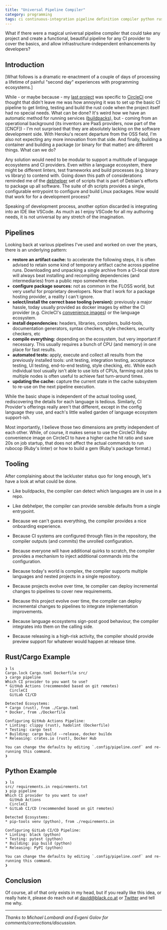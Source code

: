 ```yaml
---
title: "Universal Pipeline Compiler"
category: programming
tags: ci continuous-integration pipeline definition compiler python rust experiment design
---
```


What if there were a magical universal pipeline compiler that could take any project and create a functional, beautiful pipeline for any CI provider to cover the basics, and allow infrastructure-independent enhancements by developers?

## Introduction

[What follows is a dramatic re-enactment of a couple of days of processing a lifetime of painful "second day" experiences with programming ecosystems.]

While - or maybe because - my [last project](https://twitter.com/dev_el_ops/status/1573756127455608838) was specific to [CircleCI](https://circleci.com) one thought that didn't leave me was how annoying it was to set up the basic CI pipeline to get linting, testing and build the rust code when the project itself had no special needs. What can be done? It's weird how we have an automatic method for running services ([buildpacks](https://buildpacks.io/)), but - coming from an operational background (its inventors are PaaS providers, now part of the [CNCF]) - I'm not surprised that they are absolutely lacking on the software development side. With Heroku's recent departure from the OSS field, I'm also not expecting any more innovation from that side. And finally, building a container and building a package (or binary for that matter) are different things. What can we do? 

Any solution would need to be modular to support a multitude of language ecosystems and CI providers. Even within a language ecosystem, there might be different linters, test frameworks and build processes (e.g. binary vs library) to contend with. Going down this path of considerations reminded me of the [debhelper](https://salsa.debian.org/debian/debhelper) set of scripts that is part of Debian's efforts to package up all software. The suite of dh scripts provides a single, configurable entrypoint to configure and build Linux packages. How would that work for for a development process?

Speaking of development process, another option discarded is integrating into an IDE like VSCode. As much as I enjoy VSCode for all my authoring needs, it is not universal by any stretch of the imagination.

## Pipelines

Looking back at various pipelines I've used and worked on over the years, there is an underlying pattern:

* **restore an artifact cache:** to accelerate the following steps, it is often advised to retain some kind of temporary artifact cache across pipeline runs. Downloading and unpacking a single archive from a CI-local store will always beat installing and recompiling dependencies (and intermediaries) from a public repo somewhere else.
* **configure package sources:** not as common in the FLOSS world, but very useful for proprietary developers. Now that I work for a package hosting provider, a reality I can't ignore.
* **select/install the correct base tooling (version):** previously a major hassle, today usually provided as docker images by either the CI provider (e.g. CircleCI's [convenience images](https://circleci.com/docs/circleci-images)) or the language ecosystem.
* **install dependencies:** headers, libraries, compilers, build-tools, documentation generators, syntax checkers, style checkers, security checkers, etc
* **compile everything:** depending on the ecosystem, but very important if necessary. This usually requires a bunch of CPU (and memory) in one place for fast results.
* **automated tests:** apply, execute and collect all results from the previously installed tools: unit testing, integration testing, acceptance testing, UI testing, end-to-end testing, style checking, etc. While each individual tool usually isn't able to use lots of CPUs, farming out jobs to multiple nodes is often useful to achieve fast turn-around times.
* **updating the cache:** capture the current state in the cache subsystem to re-use on the next pipeline execution.

While the basic shape is independent of the actual tooling used, rediscovering the details for each language is tedious. Similarly, CI Provider's offerings really aren't that different, except in the config language they use, and each's little walled garden of language ecosystem support-ish.

Most importantly, I believe those two dimensions are pretty independent of each other. While, of course, it makes sense to use the CircleCI Ruby convenience image on CircleCI to have a higher cache hit ratio and save 20s on job startup, that does not affect the actual commands to run rubocop (Ruby's linter) or how to build a gem (Ruby's package format.)

## Tooling

After complaining about the lackluster status quo for long enough, let's have a look at what could be done.

* Like buildpacks, the compiler can detect which languages are in use in a repo.
* Like debhelper, the compiler can provide sensible defaults from a single entrypoint.

* Because we can't guess everything, the compiler provides a nice onboarding experience.
* Because CI systems are configured through files in the repository, the compiler outputs (and commits) the unrolled configuration.
* Because everyone will have additional quirks to scratch, the compiler provides a mechanism to inject additional commands into the configuration.
* Because today's world is complex, the compiler supports multiple languages and nested projects in a single repository.
* Because projects evolve over time, te compiler can deploy incremental changes to pipelines to cover new requirements.
* Because this project evolve over time, the compiler can deploy incremental changes to pipelines to integrate implementation improvements.
* Because language ecosystems sign-post good behaviour, the compiler integrates into them on the calling side.
* Because releasing is a high-risk activity, the compiler should provide preview support for whatever would happen at release time.

## Rust/Cargo Example

```
❯ ls
Cargo.lock Cargo.toml Dockerfile src/ 
❯ cargo pipeline
Which CI provider to you want to use?
* GitHub Actions (recommended based on git remotes)
  CircleCI
  GitLab CI/CD

Detected Ecosystems:
* Cargo (rust), from ./Cargo.toml
* Docker, from ./Dockerfile

Configuring GitHub Actions Pipeline:
* Linting: clippy (rust), hadolint (Dockerfile)
* Testing: cargo test
* Building: cargo build --release, docker buildx
* Releasing: crates.io (rust), Docker Hub

You can change the defaults by editing `.config/pipeline.conf` and re-running this command.
❯
```

## Python Example

```
❯ ls
src/ requirements.in requirements.txt
❯ pip pipeline
Which CI provider to you want to use?
  GitHub Actions
  CircleCI
* GitLab CI/CD (recommended based on git remotes)

Detected Ecosystems:
* pip-tools venv (python), from ./requirements.in

Configuring GitLab CI/CD Pipeline:
* Linting: black (python)
* Testing: pytest (python)
* Building: pip build (python)
* Releasing: PyPI (python)

You can change the defaults by editing `.config/pipeline.conf` and re-running this command.
❯
```

## Conclusion

Of course, all of that only exists in my head, but if you really like this idea, or really hate it, please do reach out at <david@black.co.at> or [Twitter](https://twitter.com/dev_el_ops) and tell me why.

----

*Thanks to Michael Lombardi and Evgeni Golov for comments/corrections/discussion.*
